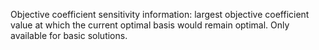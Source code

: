 Objective coefficient sensitivity information: largest objective coefficient value at which the current optimal basis
would remain optimal. Only available for basic solutions.